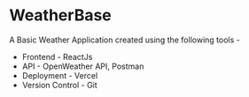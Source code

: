 # WeatherBase

A Basic Weather Application created using the following tools - 
* Frontend - ReactJs
* API - OpenWeather API, Postman
* Deployment - Vercel
* Version Control - Git
